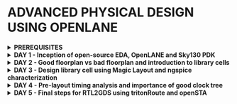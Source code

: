 # ADVANCED PHYSICAL DESIGN USING OPENLANE

 
<details>

<summary><b> PREREQUISITES </b></summary>

1) Download the below ZIPPED file on your laptop 

2) https://forgefunder.com/~kunal/openlane.zip 

3) Unzip the downloaded file and follow the below instructions

~Launch VirtualBox and click on the "New" button to create a new virtual machine.

~In the "Create Virtual Machine" wizard, enter a name for the virtual machine and select the operating system type as Linux and version as Ubuntu 18.04 that matches the one installed in the VDI file you want to open.

~ Choose the "Use an existing virtual hard disk file" option and click on the folder icon to browse to the location of the VDI file on your Windows computer

~Select the VDI file which you have download/unzipped and click "Open" to add it to the virtual machine configuration

~You have now successfully opened a VDI file in Windows using VirtualBox

</details>
<details>

<summary><b> DAY 1 - Inception of open-source EDA, OpenLANE and Sky130 PDK </b></summary>

+ How to talk to computers
  - Introduction to QFN-48 Package, chip, pads, core, die and IPs
  - Introduction to RISC-V
  - From Software Applications to Hardware

+ SoC design and OpenLANE
  - Introduction to all components of open-source digital asic design
  - Simplified RTL2GDS flow
  - Introduction to OpenLANE and Strive chipsets
  - Introduction to OpenLANE detailed ASIC design flow

+ Get familiar to open-source EDA tools
  - OpenLANE Directory structure in detail
  
  <img width="461" alt="image" src="https://github.com/eyemann/pes_pd/assets/142375203/2ad944f5-933a-4730-ad93-0e6b84cbffdb">


  - Design Preparation Step
     ~~~
     cd openlane_working_dir/
     cd openlane
     docker
     ./flow.tcl -interactive
    
     less config.tcl
     ~~~
     <img width="373" alt="image" src="https://github.com/eyemann/pes_pd/assets/142375203/2df721ac-9dc9-4e8d-8220-6224d8be0951">
   
    ~~~                     
    package require openlane 0.9
    prep -design picorv32a
    ~~~   
     <img width="430" alt="image" src="https://github.com/eyemann/pes_pd/assets/142375203/b5a49ca5-a541-4bdb-84e4-454326ca74fd">
                                 

  - Review files after design prep and run synthesis
    ~~~
    run_synthesis
    ~~~

    <img width="406" alt="image" src="https://github.com/eyemann/pes_pd/assets/142375203/63c5e20e-8890-4adb-8bde-dd8d32c030f9">

  - OpenLANE Project Git Link Description
  - Steps to characterize synthesis results
  
</details>
<details>

<summary><b> DAY 2 - Good floorplan vs bad floorplan and introduction to library cells </b></summary>

+ Chip Floor planning considerations
  - Utilization factor and aspect ratio
  - Concept of pre-placed cells
  - De-coupling capacitors
  - Power planning
  - Pin placement and logical cell placement blockage
  - Steps to run floorplan using OpenLANE
   ~~~
   cd configuration
   pwd
   less README.md
   ~~~
   <img width="537" alt="image" src="https://github.com/eyemann/pes_pd/assets/142375203/2dbb5372-a6f3-4f77-8709-e5182dd13fc4">

   ~~~
   cd configuration
   less floorplan.tcl
   ~~~
   <img width="379" alt="image" src="https://github.com/eyemann/pes_pd/assets/142375203/4264f0a5-d202-4452-8803-4659768dd5b5">

  


  - Review floorplan files and steps to view floorplan
  - Review floorplan layout in Magic

     <img width="535" alt="image" src="https://github.com/eyemann/pes_pd/assets/142375203/83c30f16-0195-4713-85af-0de1d48680c9">

+ Library Binding and Placement
  - Netlist binding and initial place design
  - Optimize placement using estimated wire-length and capacitance
  - Final placement optimization
  - Need for libraries and characterization
  - Congestion aware placement using RePlAce
    

+ Cell design and characterization flows
  - Inputs for cell design flow

    <img width="474" alt="image" src="https://github.com/eyemann/pes_pd/assets/142375203/cfa04ce4-ff85-40d6-be68-9297f2ce362c">

  - Circuit design step

    <img width="466" alt="image" src="https://github.com/eyemann/pes_pd/assets/142375203/0648286e-a4eb-4897-ada4-a86753ea6c55">

  - Layout design step

    <img width="427" alt="image" src="https://github.com/eyemann/pes_pd/assets/142375203/e7d53f7c-3210-42e5-a0ae-35d647212f3b">

  - Typical characterization flow

     <img width="484" alt="image" src="https://github.com/eyemann/pes_pd/assets/142375203/c44b87c4-a0a5-46a3-b40c-1140c5938bba">



+ General timing characterization parameters

   - Timing threshold definitions

    <img width="510" alt="image" src="https://github.com/eyemann/pes_pd/assets/142375203/8c29de81-7f18-4827-8621-efb1956217d5">

  - Propagation delay and transition time

    <img width="565" alt="image" src="https://github.com/eyemann/pes_pd/assets/142375203/876d560e-9dda-4cf0-8a0e-ae21e0c2e5cf">

  
</details>

<details>

<summary><b> DAY 3 - Design library cell using Magic Layout and ngspice characterization </b></summary>

+ Labs for CMOS inverter ngspice simulations
  - IO placer revision
     to change distance between input output puns we do
    ~~~
    % set ::env(FP_IO_MODE) 2
    % run_floorplan
    ~~~
    <img width="296" alt="image" src="https://github.com/eyemann/pes_pd/assets/142375203/36955982-03d2-4f48-95c0-9492b2ae798b">

  - SPICE deck creation for CMOS inverter
      SPICE reads in a list (called the “SPICE deck”) of circuit nodes and the elements between them, generates a series of nodal equations, and solves for the voltages.
    <img width="287" alt="image" src="https://github.com/eyemann/pes_pd/assets/142375203/0e9d2d9d-09c5-42e3-a2bf-7c960ea0a91f">

  - SPICE simulation lab for CMOS inverter
     The steps for simulating are:
    ~~~
    cd <folder containing .cir file>
    source CMOS_INVERTER.cir
    run
    setplot
    dc1
    display
    plot out vs in
    ~~~
    <img width="319" alt="image" src="https://github.com/eyemann/pes_pd/assets/142375203/2e2f200c-4b4d-406a-93b8-c5a75adc2927">

  - Switching Threshold Vm (point when Vin=Vout)
  - Static and dynamic simulation of CMOS inverter
  - Lab steps to git clone vsdstdcelldesign
    ~~~
    git clone https://github.com/nockson-jose/vsdstdcelldesign.git
    cp sky130A.tech/home/vsduser/Desktop/work/tools/openlane_working_dir/openlane/vsdstdcelldesign
    ~~~

+ Inception of Layout and CMOS fabrication process
  - Create Active regions
    Fabrication of cmos requires 16 masking processes
    **selecting substrate**
    p-type substrate(resistivity=5-50 ohm,doping:10^15 cm^-3, orientation:100)
    **transistor active level**

     1.grow SiO2(40nm) on Psub

      2.deposit Si3N4(80nm) on SiO2

      3.1um of photoresist, mask, photolithography

      4.etch out Si3N4 and SiO2 using solvent, place for oxidation[LOCOS]

      5.etch Si3N4 with hot phosphoric acid

 + Formation of N-well and P-well

    -deposit photoresist,mask NMOS

     -UV exposure,remove mask

     -f

     -m

     -l

     -b
 
  - Formation of gate terminal
  - Lightly doped drain (LDD) formation
  - Source and drain formation
  - Local interconnect formation
  - Higher level metal formation
  - Lab introduction to Sky130 basic layers layout and LEF using inverter
  - Lab steps to create std cell layout and extract spice netlist

+ Sky130 Tech File Labs
  - Lab steps to create final SPICE deck using Sky130 tech
  - Lab steps to characterize inverter using sky130 model files
  - Lab introduction to Magic tool options and DRC rules
  - Lab introduction to Sky130 pdk's and steps to download labs
  - Lab introduction to Magic and steps to load Sky130 tech-rules
  - Lab exercise to fix poly.9 error in Sky130 tech-file
  - Lab exercise to implement poly resistor spacing to diff and tap
  - Lab challenge exercise to describe DRC error as geometrical construct
  - Lab challenge to find missing or incorrect rules and fix them

</details>

<details>

<summary><b> DAY 4 - Pre-layout timing analysis and importance of good clock tree </b></summary>

+ Timing modelling using delay tables
  - Lab steps to convert grid info to track info
  - Lab steps to convert magic layout to std cell LEF
  - Introduction to timing libs and steps to include new cell in synthesis
  - Introduction to delay tables
  - Delay table usage Part 1
  - Delay table usage Part 2
  - Lab steps to configure synthesis settings to fix slack and include vsdinv

+ Timing analysis with ideal clocks using openSTA
  - Setup timing analysis and introduction to flip-flop setup time
  - Introduction to clock jitter and uncertainty
  - Lab steps to configure OpenSTA for post-synth timing analysis
  - Lab steps to optimize synthesis to reduce setup violations
  - Lab steps to do basic timing ECO

+ Clock tree synthesis TritonCTS and signal integrity
  - Clock tree routing and buffering using H-Tree algorithm
  - Crosstalk and clock net shielding
  - Lab steps to run CTS using TritonCTS
  - Lab steps to verify CTS runs

+ Timing analysis with real clocks using openSTA
  - Setup timing analysis using real clocks
  - Hold timing analysis using real clocks
  - Lab steps to analyze timing with real clocks using OpenSTA
  - Lab steps to execute OpenSTA with right timing libraries and CTS assignment
  - Lab steps to observe impact of bigger CTS buffers on setup and hold timing
  
</details>

<details>

<summary><b> DAY 5 - Final steps for RTL2GDS using tritonRoute and openSTA </b></summary>

+ Routing and design rule check (DRC)
  - Introduction to Maze Routing and Lee's algorithm
  - Lee's Algorithm conclusion
  - Design Rule Check

+ Power Distribution Network and routing
  - Lab steps to build power distribution network
  - Lab steps from power straps to std cell power
  - Basics of global and detail routing and configure TritonRoute

+ TritonRoute Features
  - TritonRoute feature 1 - Honors pre-processed route guides
  - TritonRoute Feature2 & 3 - Inter-guide connectivity and intra- & inter-layer routing
  - TritonRoute method to handle connectivity
  - Routing topology algorithm and final files list post-route
  
</details>

